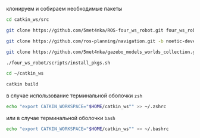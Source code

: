 клонируем и собираем необходимые пакеты

```bash
cd catkin_ws/src
```

```bash
git clone https://github.com/5met4nka/ROS-four_ws_robot.git four_ws_robot
```

```bash
git clone https://github.com/ros-planning/navigation.git -b noetic-devel
```

```bash
git clone https://github.com/5met4nka/gazebo_models_worlds_collection.git -b main
```

```bash
./four_ws_robot/scripts/install_pkgs.sh
```

```bash
cd ~/catkin_ws
```

```bash
catkin build
```

в случае использование терминальной оболочки `zsh`

```bash
echo "export CATKIN_WORKSPACE="$HOME/catkin_ws"" >> ~/.zshrc
```

или в случае терминальной оболочки `bash`

```bash
echo "export CATKIN_WORKSPACE="$HOME/catkin_ws"" >> ~/.bashrc
```